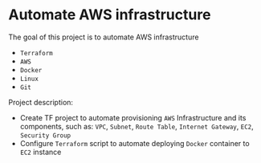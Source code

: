 # Automate AWS infrastructure

The goal of this project is to automate AWS infrastructure
- `Terraform`
- `AWS`
- `Docker`
- `Linux`
- `Git`
 
Project description:
- Create TF project to automate provisioning `AWS` Infrastructure
and its components, such as: `VPC`, `Subnet`, `Route Table`, `Internet Gateway`, `EC2`, `Security Group`
- Configure `Terraform` script to automate deploying `Docker` container to `EC2` instance